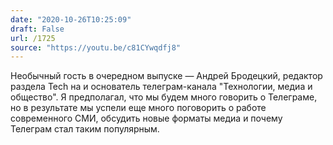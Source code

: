 ```yaml
---
date: "2020-10-26T10:25:09"
draft: False
url: /1725
source: "https://youtu.be/c81CYwqdfj8"
---
```


Необычный гость в очередном выпуске — Андрей Бродецкий, редактор раздела Tech на  и основатель телеграм-канала "Технологии, медиа и общество". Я предполагал, что мы будем много говорить о Телеграме, но в результате мы успели еще много поговорить о работе современного СМИ, обсудить новые форматы медиа и почему Телеграм стал таким популярным.
